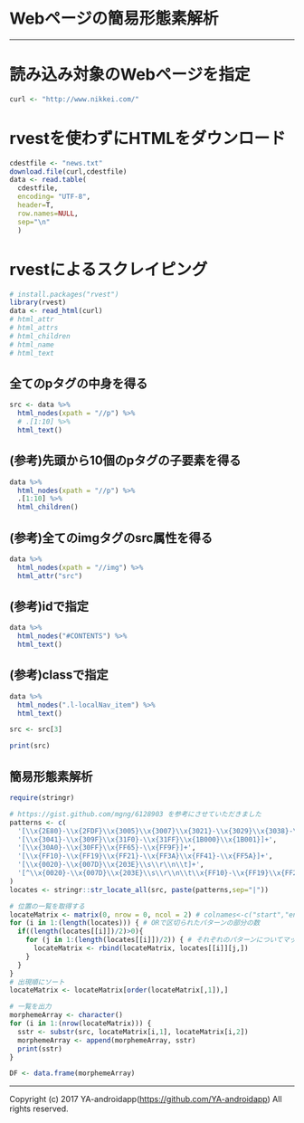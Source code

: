 # Webページの簡易形態素解析

---

# 読み込み対象のWebページを指定

```r
curl <- "http://www.nikkei.com/"
```

# rvestを使わずにHTMLをダウンロード

```r
cdestfile <- "news.txt"
download.file(curl,cdestfile)
data <- read.table(
  cdestfile,
  encoding= "UTF-8",
  header=T,
  row.names=NULL,
  sep="\n"
  )
```

# rvestによるスクレイピング

```r
# install.packages("rvest")
library(rvest)
data <- read_html(curl)
# html_attr
# html_attrs
# html_children
# html_name
# html_text
```

## 全てのpタグの中身を得る

```r
src <- data %>%
  html_nodes(xpath = "//p") %>%
  # .[1:10] %>%
  html_text()
```

## (参考)先頭から10個のpタグの子要素を得る

```r
data %>%
  html_nodes(xpath = "//p") %>%
  .[1:10] %>%
  html_children()
```

## (参考)全てのimgタグのsrc属性を得る

```r
data %>%
  html_nodes(xpath = "//img") %>%
  html_attr("src")
```

## (参考)idで指定

```r
data %>%
  html_nodes("#CONTENTS") %>%
  html_text()
```

## (参考)classで指定

```r
data %>%
  html_nodes(".l-localNav_item") %>%
  html_text()
```

```r
src <- src[3]

print(src)
```

## 簡易形態素解析

```r
require(stringr)

# https://gist.github.com/mgng/6128903 を参考にさせていただきました
patterns <- c(
  '[\\x{2E80}-\\x{2FDF}\\x{3005}\\x{3007}\\x{3021}-\\x{3029}\\x{3038}-\\x{303B}\\x{3400}-\\x{4DBF}\\x{4E00}-\\x{9FFF}\\x{F900}-\\x{FAFF}\\x{20000}-\\x{2FFFF}]+',
  '[\\x{3041}-\\x{309F}\\x{31F0}-\\x{31FF}\\x{1B000}\\x{1B001}]+',
  '[\\x{30A0}-\\x{30FF}\\x{FF65}-\\x{FF9F}]+',
  '[\\x{FF10}-\\x{FF19}\\x{FF21}-\\x{FF3A}\\x{FF41}-\\x{FF5A}]+',
  '[\\x{0020}-\\x{007D}\\x{203E}\\s\\r\\n\\t]+',
  '[^\\x{0020}-\\x{007D}\\x{203E}\\s\\r\\n\\t\\x{FF10}-\\x{FF19}\\x{FF21}-\\x{FF3A}\\x{FF41}-\\x{FF5A}\\x{30A0}-\\x{30FF}\\x{FF65}-\\x{FF9F}\\x{3041}-\\x{309F}\\x{31F0}-\\x{31FF}\\x{1B000}\\x{1B001}\\x{2E80}-\\x{2FDF}\\x{3005}\\x{3007}\\x{3021}-\\x{3029}\\x{3038}-\\x{303B}\\x{3400}-\\x{4DBF}\\x{4E00}-\\x{9FFF}\\x{F900}-\\x{FAFF}\\x{20000}-\\x{2FFFF}]+'
)
locates <- stringr::str_locate_all(src, paste(patterns,sep="|"))

# 位置の一覧を取得する
locateMatrix <- matrix(0, nrow = 0, ncol = 2) # colnames<-c("start","end")
for (i in 1:(length(locates))) { # ORで区切られたパターンの部分の数
  if((length(locates[[i]])/2)>0){
    for (j in 1:(length(locates[[i]])/2)) { # それぞれのパターンについてマッチした数
      locateMatrix <- rbind(locateMatrix, locates[[i]][j,])
    }
  }
}
# 出現順にソート
locateMatrix <- locateMatrix[order(locateMatrix[,1]),]

# 一覧を出力
morphemeArray <- character()
for (i in 1:(nrow(locateMatrix))) {
  sstr <- substr(src, locateMatrix[i,1], locateMatrix[i,2])
  morphemeArray <- append(morphemeArray, sstr)
  print(sstr)
}

DF <- data.frame(morphemeArray)
```

---

Copyright (c) 2017 YA-androidapp(https://github.com/YA-androidapp) All rights reserved.